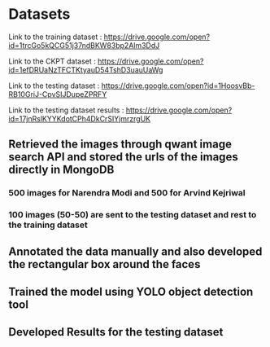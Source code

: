 # Datasets

Link to the training dataset : https://drive.google.com/open?id=1trcGo5kQCG51j37ndBKW83bp2Alm3DdJ

Link to the CKPT dataset : https://drive.google.com/open?id=1efDRUaNzTFCTKtyauD54TshD3uauUaWg

Link to the testing dataset : https://drive.google.com/open?id=1HoosvBb-RB10GriJ-CpvSIJDupeZPRFY

Link to the testing dataset results : https://drive.google.com/open?id=17jnRslKYYKdotCPh4DkCrSIYjmrzrgUK



## Retrieved the images through qwant image search API and stored the urls of the images directly in MongoDB
### 500 images for Narendra Modi and 500 for Arvind Kejriwal
### 100 images (50-50) are sent to the testing dataset and rest to the training dataset
## Annotated the data manually and also developed the rectangular box around the faces
## Trained the model using YOLO object detection tool
## Developed Results for the testing dataset
